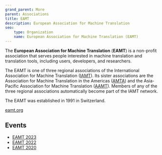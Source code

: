 ```yaml
---
grand_parent: More
parent: Associations
title: EAMT
description: European Association for Machine Translation
seo:
    type: Organization
    name: European Association for Machine Translation (EAMT)
---
```


The **European Association for Machine Translation** (**EAMT**) is a non-profit association that serves people interested in machine translation and translation tools, including users, developers, and researchers.

The EAMT is one of three regional associations of the International Association for Machine Translation \([IAMT](iamt.md)\).
Its sister associations are the Association for Machine Translation in the Americas \([AMTA](amta.md)\) and the Asia-Pacific Association for Machine Translation \([AAMT](aamt.md)\).
Members of any of the three regional associations automatically become part of the IAMT network.

The EAMT was established in 1991 in Switzerland.

[eamt.org](https://eamt.org/)

## Events

- [EAMT 2023](../../events/eamt2023.md)
- [EAMT 2022](../../events/eamt2022.md)
- [EAMT 2020](../../events/eamt2020.md)

